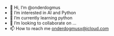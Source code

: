 - 👋 Hi, I’m @onderdogmus
- 👀 I’m interested in AI and Python
- 🌱 I’m currently learning python
- 💞️ I’m looking to collaborate on ...
- 📫 How to reach me onderdogmusx@icloud.com

<!---
onderdogmus/onderdogmus is a ✨ special ✨ repository because its `README.md` (this file) appears on your GitHub profile.
You can click the Preview link to take a look at your changes.
--->
